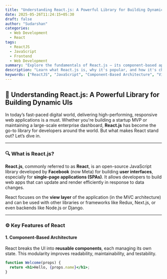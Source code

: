 ```yaml
---
title: "Understanding React.js: A Powerful Library for Building Dynamic UIs"
date: 2025-05-26T11:24:15+05:30
draft: false
author: "Sudarshan"
categories:
  - Web Development
  - React
tags:
  - ReactJS
  - JavaScript
  - Frontend
  - Web Development
summary: "Explore the fundamentals of React.js — its component-based approach, virtual DOM, and how it has revolutionized modern frontend development."
description: "Learn what React.js is, why it's popular, and how it's changing frontend development through a component-based architecture, virtual DOM, and more."
keywords: ["ReactJS", "JavaScript", "Component-Based Architecture", "Virtual DOM", "Frontend Development", "React Tutorial", "Web Development"]
---
```



## 🚀 Understanding React.js: A Powerful Library for Building Dynamic UIs

In today’s fast-paced digital world, delivering high-performing, responsive web applications is a must. Whether you're building a startup MVP or maintaining a large-scale enterprise dashboard, **React.js** has become the go-to library for developers around the world. But what makes React stand out? Let’s dive in.

---

### 🔍 What is React.js?

**React.js**, commonly referred to as **React**, is an open-source JavaScript library developed by **Facebook** (now Meta) for building **user interfaces**, especially for **single-page applications (SPAs)**. It allows developers to build web apps that can update and render efficiently in response to data changes.

React focuses on the **view layer** of the application (in the MVC architecture) and can be used with other libraries or frameworks like Redux, Next.js, or even backends like Node.js or Django.

---

### ⚙️ Key Features of React

#### 1. **Component-Based Architecture**
React breaks the UI into **reusable components**, each managing its own state. This modularity improves readability, maintainability, and testability.

```jsx
function Welcome(props) {
  return <h1>Hello, {props.name}</h1>;
}
